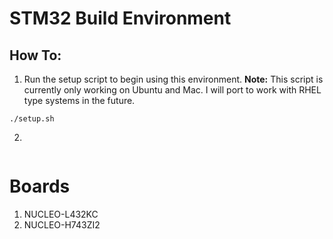 # STM32 Build Environment 

## How To:
1. Run the setup script to begin using this environment.
__Note:__ This script is currently only working on Ubuntu and Mac.  I will port to work with RHEL type systems in the future.  
```
./setup.sh
```


2.
```

```


# Boards
1. NUCLEO-L432KC
2. NUCLEO-H743ZI2
